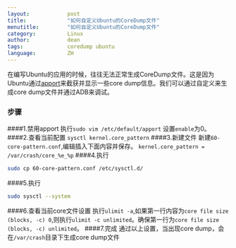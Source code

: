 ```yaml
---
layout:            post
title:             "如何自定义Ubuntu的CoreDump文件"
menutitle:         "如何自定义Ubuntu的CoreDump文件"
category:          Linux
author:            dean
tags:              coredump ubuntu
language:          ZH
---
```

在编写Ubuntu的应用的时候，往往无法正常生成CoreDump文件。这是因为Ubuntu通过[apport](https://wiki.ubuntu.com/Apport)来截获并显示一些core dump信息。我们可以通过自定义来生成core dump文件并通过ADB来调试。
### 步骤
####1.禁用apport
  执行`sudo vim /etc/default/apport`
  设置`enable`为0。
####2.查看当前配置
  `sysctl kernel.core_pattern`
####3.新建文件
  新建`60-core-pattern.conf`,编辑插入下面内容并保存。
  ```kernel.core_pattern = /var/crash/core_%e_%p```
####4.执行
```bash
sudo cp 60-core-pattern.conf /etc/sysctl.d/
```
####5.执行
```bash
sudo sysctl --system
```
####6.查看当前core文件设置
执行`ulimit -a`,如果第一行内容为`core file size          (blocks, -c) 0`,则执行`ulimit -c unlimited`。确保第一行为`core file size          (blocks, -c) unlimited`。
####7.完成
通过以上设置，当出现core dump，会在`/var/crash`目录下生成core dump文件